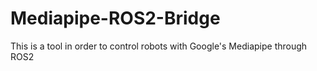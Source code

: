 # Mediapipe-ROS2-Bridge
This is a tool in order to control robots with Google's Mediapipe through ROS2 
